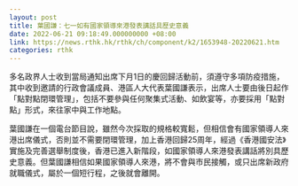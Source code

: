 ```yaml
---
layout: post
title: 葉國謙：七一如有國家領導來港發表講話具歷史意義
date: 2022-06-21 09:18:49.000000000 +08:00
link: https://news.rthk.hk/rthk/ch/component/k2/1653948-20220621.htm
categories: rthk
---
```


多名政界人士收到當局通知出席下月1日的慶回歸活動前，須遵守多項防疫措施，其中收到邀請的行政會議成員、港區人大代表葉國謙表示，出席人士要由後日起作「點對點閉環管理」，包括不要參與任何聚集式活動、如飲宴等，亦要採用「點對點」形式，來往家中與工作地點。

葉國謙在一個電台節目說，雖然今次採取的規格較寬鬆，但相信會有國家領導人來港出席儀式，否則並不需要閉環管理，加上香港回歸25周年，經過《香港國安法》實施及完善選舉制度後，香港已進入新階段，如國家領導人來港發表講話將別具歷史意義。但葉國謙相信如果國家領導人來港，將不會與市民接觸，或只出席新政府就職儀式，屬於一個短行程，之後就會離開。
